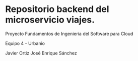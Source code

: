 # Repositorio backend del microservicio viajes.

Proyecto Fundamentos de Ingeniería del Software para Cloud

Equipo 4 - Urbanio

Javier Ortiz
José Enrique Sánchez
